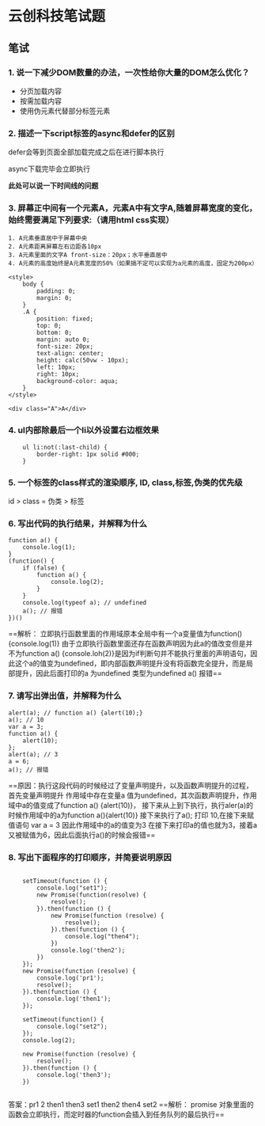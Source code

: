 # 云创科技笔试题
## 笔试

### 1. 说一下减少DOM数量的办法，一次性给你大量的DOM怎么优化？

* 分页加载内容
* 按需加载内容
* 使用伪元素代替部分标签元素

### 2. 描述一下script标签的async和defer的区别
defer会等到页面全部加载完成之后在进行脚本执行

async下载完毕会立即执行

**此处可以说一下时间线的问题**


### 3. 屏幕正中间有一个元素A，元素A中有文字A,随着屏幕宽度的变化，始终需要满足下列要求:（请用html css实现）
    1. A元素垂直居中于屏幕中央
    2. A元素距离屏幕左右边距各10px
    3. A元素里面的文字A front-size：20px；水平垂直居中
    4. A元素的高度始终是A元素宽度的50%（如果搞不定可以实现为a元素的高度，固定为200px）
    
```
<style>
    body {
        padding: 0;
        margin: 0;
    }
    .A {
        position: fixed;
        top: 0;
        bottom: 0;
        margin: auto 0;
        font-size: 20px;
        text-align: center;
        height: calc(50vw - 10px);
        left: 10px;
        right: 10px;
        background-color: aqua;
    }
</style>
        
<div class="A">A</div>
```
### 4. ul内部除最后一个li以外设置右边框效果
```
    ul li:not(:last-child) {
        border-right: 1px solid #000;
    }
```
### 5. 一个标签的class样式的渲染顺序, ID, class,标签,伪类的优先级

id > class = 伪类 > 标签

### 6. 写出代码的执行结果，并解释为什么
```
function a() {
    console.log(1);
}
(function() {
    if (false) {
        function a() {
            console.log(2);
        }
    }
    console.log(typeof a); // undefined
    a(); // 报错
})()
```
==解析： 立即执行函数里面的作用域原本全局中有一个a变量值为function(){console.log(1)} 由于立即执行函数里面还存在函数声明因为此a的值改变但是并不为function a() {console.loh(2)}是因为if判断句并不能执行里面的声明语句，因此这个a的值变为undefined，即内部函数声明提升没有将函数完全提升，而是局部提升，因此后面打印的a 为undefined  类型为undefined  a() 报错==

### 7. 请写出弹出值，并解释为什么
```
alert(a); // function a() {alert(10);}
a(); // 10
var a = 3; 
function a() {
    alert(10);
};
alert(a); // 3
a = 6;
a(); // 报错
```
==原因：执行这段代码的时候经过了变量声明提升，以及函数声明提升的过程，首先变量声明提升 作用域中存在变量a 值为undefined，其次函数声明提升，作用域中a的值变成了function a() {alert(10)}， 接下来从上到下执行，执行aler(a)的时候作用域中的a为function a(){alert(10)} 接下来执行了a(); 打印 10,在接下来赋值语句 var a = 3 因此作用域中的a的值变为3 在接下来打印a的值也就为3，接着a又被赋值为6，因此后面执行a()的时候会报错==

### 8. 写出下面程序的打印顺序，并简要说明原因
```

    setTimeout(function () {
        console.log("set1");
        new Promise(function(resolve) {
            resolve();
        }).then(function () {
            new Promise(function (resolve) {
                resolve();
            }).then(function () {
                console.log("then4");
            })
            console.log('then2');
        })
    });
    new Promise(function (resolve) {
        console.log('pr1');
        resolve();
    }).then(function () {
        console.log('then1');
    });

    setTimeout(function() {
        console.log("set2");
    });
    console.log(2);

    new Promise(function (resolve) {
        resolve();
    }).then(function () {
        console.log('then3');
    })
  
```
答案：pr1  2 then1  then3  set1 then2 then4 set2
==解析： promise 对象里面的函数会立即执行，而定时器的function会插入到任务队列的最后执行==